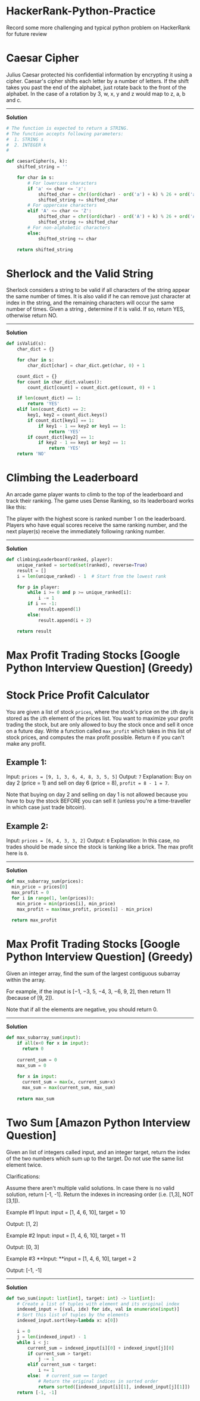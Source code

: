 # HackerRank-Python-Practice
Record some more challenging and typical python problem on HackerRank for future review

# Caesar Cipher
Julius Caesar protected his confidential information by encrypting it using a cipher. Caesar's cipher shifts each letter by a number of letters. If the shift takes you past the end of the alphabet, just rotate back to the front of the alphabet. In the case of a rotation by 3, w, x, y and z would map to z, a, b and c.  

---------------------------------------
**Solution**
```python
# The function is expected to return a STRING.
# The function accepts following parameters:
#  1. STRING s
#  2. INTEGER k
#

def caesarCipher(s, k):
    shifted_string = ''

    for char in s:
        # For lowercase characters
        if 'a' <= char <= 'z':
            shifted_char = chr((ord(char) - ord('a') + k) % 26 + ord('a'))
            shifted_string += shifted_char
        # For uppercase characters
        elif 'A' <= char <= 'Z':
            shifted_char = chr((ord(char) - ord('A') + k) % 26 + ord('A'))
            shifted_string += shifted_char
        # For non-alphabetic characters
        else:
            shifted_string += char

    return shifted_string

```

# Sherlock and the Valid String
Sherlock considers a string to be valid if all characters of the string appear the same number of times. It is also valid if he can remove just  character at  index in the string, and the remaining characters will occur the same number of times. Given a string , determine if it is valid. If so, return YES, otherwise return NO.

---------------------------------------
**Solution**
```python
def isValid(s):
    char_dict = {}

    for char in s:
        char_dict[char] = char_dict.get(char, 0) + 1

    count_dict = {}
    for count in char_dict.values():
        count_dict[count] = count_dict.get(count, 0) + 1

    if len(count_dict) == 1:
        return 'YES'
    elif len(count_dict) == 2:
        key1, key2 = count_dict.keys()
        if count_dict[key1] == 1:
            if key1 - 1 == key2 or key1 == 1:
                return 'YES'
        if count_dict[key2] == 1:
            if key2 - 1 == key1 or key2 == 1:
                return 'YES'
    return 'NO'


```

# Climbing the Leaderboard  
An arcade game player wants to climb to the top of the leaderboard and track their ranking. The game uses Dense Ranking, so its leaderboard works like this:

The player with the highest score is ranked number 1 on the leaderboard.
Players who have equal scores receive the same ranking number, and the next player(s) receive the immediately following ranking number.

---------------------------------------
**Solution**
```python
def climbingLeaderboard(ranked, player):
    unique_ranked = sorted(set(ranked), reverse=True)
    result = []
    i = len(unique_ranked) - 1  # Start from the lowest rank

    for p in player:
        while i >= 0 and p >= unique_ranked[i]:
            i -= 1
        if i == -1:
            result.append(1)
        else:
            result.append(i + 2)

    return result
```

# Max Profit Trading Stocks [Google Python Interview Question] (Greedy)
# Stock Price Profit Calculator

You are given a list of stock `prices`, where the stock's price on the `i`th day is stored as the `i`th element of the prices list. You want to maximize your profit trading the stock, but are only allowed to buy the stock once and sell it once on a future day. Write a function called `max_profit` which takes in this list of stock prices, and computes the max profit possible. Return `0` if you can't make any profit.

## Example 1:
Input: `prices = [9, 1, 3, 6, 4, 8, 3, 5, 5]`
Output: `7`
Explanation: Buy on day 2 (price = 1) and sell on day 6 (price = 8), `profit = 8 - 1 = 7`.

Note that buying on day 2 and selling on day 1 is not allowed because you have to buy the stock BEFORE you can sell it (unless you're a time-traveller in which case just trade bitcoin).

## Example 2:
Input: `prices = [6, 4, 3, 3, 2]`
Output: `0`
Explanation: In this case, no trades should be made since the stock is tanking like a brick. The max profit here is `0`.


---------------------------------------
**Solution**
```python
def max_subarray_sum(prices):
  min_price = prices[0]
  max_profit = 0
  for i in range(1, len(prices)):
    min_price = min(prices[i], min_price)
    max_profit = max(max_profit, prices[i] - min_price)
    
  return max_profit

```

# Max Profit Trading Stocks [Google Python Interview Question] (Greedy)
Given an integer array, find the sum of the largest contiguous subarray within the array.

For example, if the input is [−1, −3, 5, −4, 3, −6, 9, 2], then return 11 (because of [9, 2]).

Note that if all the elements are negative, you should return 0.

---------------------------------------
**Solution**
```python
def max_subarray_sum(input):
	if all(x<0 for x in input):
	  return 0
	  
	current_sum = 0
	max_sum = 0
	
	for x in input:
	  current_sum = max(x, current_sum+x)
	  max_sum = max(current_sum, max_sum)
	  
	return max_sum

```

# Two Sum [Amazon Python Interview Question]

Given an list of integers called input, and an integer target, return the index of the two numbers which sum up to the target. Do not use the same list element twice.

Clarifications:

Assume there aren't multiple valid solutions.
In case there is no valid solution, return [-1, -1].
Return the indexes in increasing order (i.e. [1,3], NOT [3,1]).

Example #1
Input: input = [1, 4, 6, 10], target = 10

Output: [1, 2]

Example #2
Input: input = [1, 4, 6, 10], target = 11

Output: [0, 3]


Example #3
**Input: **input = [1, 4, 6, 10], target = 2

Output: [-1, -1]

---------------------------------------
**Solution**
```python
def two_sum(input: list[int], target: int) -> list[int]:
    # Create a list of tuples with element and its original index
    indexed_input = [(val, idx) for idx, val in enumerate(input)]
    # Sort this list of tuples by the elements
    indexed_input.sort(key=lambda x: x[0])

    i = 0
    j = len(indexed_input) - 1
    while i < j:
        current_sum = indexed_input[i][0] + indexed_input[j][0]
        if current_sum > target:
            j -= 1
        elif current_sum < target:
            i += 1
        else:  # current_sum == target
            # Return the original indices in sorted order
            return sorted([indexed_input[i][1], indexed_input[j][1]])
    return [-1, -1]
```
